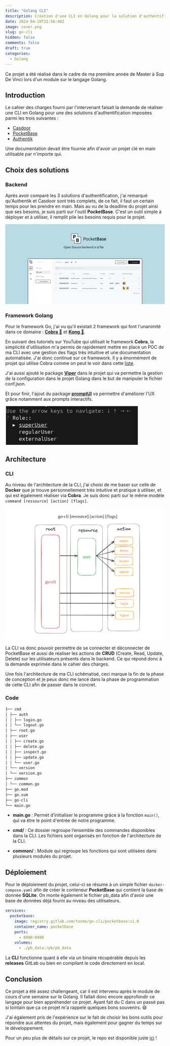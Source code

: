 ```yaml
---
title: "Golang CLI"
description: Création d'une CLI en Golang pour la solution d'authentification PocketBase.
date: 2024-04-10T22:56:48Z
image: cover.png
slug: go-cli
hidden: false
comments: false
draft: true
categories:
  - Golang
---
```


Ce projet a été réalisé dans le cadre de ma première année de Master à Sup De Vinci lors d'un module sur le langage Golang.

## Introduction

Le cahier des charges fourni par l'intervenant faisait la demande de réaliser une CLI en Golang pour une des solutions d'authentification imposées parmi les trois suivantes :

- [Casdoor](https://casdoor.org/)
- [PocketBase](https://pocketbase.io/)
- [Authentik](https://goauthentik.io/)

Une documentation devait être fournie afin d'avoir un projet clé en main utilisable par n'importe qui.

## Choix des solutions

### Backend

Après avoir comparé les 3 solutions d'authentification, j'ai remarqué qu'Authentik et Casdoor sont très complets, de ce fait, il faut un certain temps pour les prendre en main. Mais au vu de la deadline du projet ainsi que ses besoins, je suis parti sur l'outil **PocketBase**. C'est un outil simple à déployer et à utiliser, il remplit pile les besoins requis pour le projet.

![PocketBase UI](pocketbase.png)

### Framework Golang

Pour le framework Go, j'ai vu qu'il existait 2 framework qui font l'unanimité dans ce domaine : [**Cobra** 🐍](https://github.com/spf13/cobra) et [**Kong** 🦍](https://github.com/alecthomas/kong).

En suivant des tutoriels sur YouTube qui utilisait le framework **Cobra**, la simplicité d'utilisation m'a permis de rapidement mettre en place un POC de ma CLI avec une gestion des flags très intuitive et une documentation automatisée. J'ai donc continué sur ce framework. Il y a énormément de projet qui utilise Cobra comme on peut le voir dans cette [liste](https://github.com/spf13/cobra/blob/main/site/content/projects_using_cobra.md).

J'ai aussi ajouté le package [**Viper**](https://github.com/spf13/viper) dans le projet qui va permettre la gestion de la configuration dans le projet Golang dans le but de manipuler le fichier conf.json.

Et pour finir, l'ajout du package [**promptUI**](https://github.com/manifoldco/promptui) va permettre d'améliorer l'UX grâce notamment aux prompts interactifs.

![Prompt interactif](promptui.png)

## Architecture

### CLI

Au niveau de l'architecture de la CLI, j'ai choisi de me baser sur celle de **Docker** que je trouve personnellement très intuitive et pratique à utiliser, et qui est également réaliser via **Cobra**. Je suis donc parti sur le même modèle `command [ressource] [action] [flags]`.

![Architecture de la CLI](cli-architecture.png)

La CLI va donc pouvoir permettre de se connecter et déconnecter de PocketBase et aussi de réaliser les actions de **CRUD** (Create, Read, Update, Delete) sur les utilisateurs présents dans le backend. Ce qui répond donc à la demande exprimée dans le cahier des charges.

Une fois l'architecture de ma CLI schématisé, ceci marque la fin de la phase de conception et je peux donc me lancé dans la phase de programmation de cette CLI afin de passer dans le concret.

### Code

```bash
├── cmd
│ ├── auth
│ │ ├── login.go
│ │ └── logout.go
│ ├── root.go
│ ├── user
│ │ ├── create.go
│ │ ├── delete.go
│ │ ├── inspect.go
│ │ ├── update.go
│ │ └── user.go
│ └── version
│ └── version.go
├── common
│ └── common.go
├── go.mod
├── go.sum
├── go-cli
└── main.go
```

- **main.go** : Permet d’initialiser le programme grâce à la fonction `main()`, qui va être le point d'entrée de notre programme.

- **cmd/** : Ce dossier regroupe l’ensemble des commandes disponibles dans la CLI. Les fichiers sont organisés en fonction de l'architecture de la CLI.

- **common/** : Module qui regroupe les fonctions qui sont utilisées dans plusieurs modules du projet.

## Déploiement

Pour le déploiement du projet, celui-ci se résume à un simple fichier `docker-compose.yaml` afin de créer le conteneur **PocketBase** qui contient la base de donnée **SQLite**. On monte également le fichier pb_data afin d'avoir une base de données déjà fourni au niveau des utilisateurs.

```yaml
services:
  pocketbase:
    image: registry.gitlab.com/toxma/go-cli/pocketbase:v1.0
    container_name: pocketbase
    ports:
      - 8090:8080
    volumes:
      - ./pb_data:/pb/pb_data
```

La **CLI** fonctionne quant à elle via un binaire récupérable depuis les **releases** GitLab ou bien en compilant le code directement en local.

## Conclusion

Ce projet a été assez challengeant, car il est intervenu après le module de cours d'une semaine sur le Golang. Il fallait donc encore approfondir ce langage pour bien appréhender ce projet. Ayant fait du C dans un passé pas si lointain que ça ce projet m'a rappelé quelques bons souvenirs. 😄

J'ai également pris de l'expérience sur le fait de choisir les bons outils pour répondre aux attentes du projet, mais également pour gagner du temps sur le développement.

Pour un peu plus de détails sur ce projet, le repo est disponible juste [ici](https://gitlab.com/Toxma/go-cli) !
